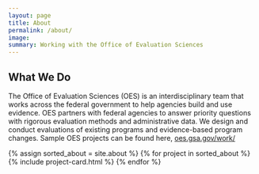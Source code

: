 ```yaml
---
layout: page
title: About
permalink: /about/
image:
summary: Working with the Office of Evaluation Sciences
---
```

<h2>What We Do</h2>
<p>The Office of Evaluation Sciences (OES) is an interdisciplinary team that works across the federal government to help agencies build and use evidence. OES partners with federal agencies to answer priority questions with rigorous evaluation methods and administrative data. We design and conduct evaluations of existing programs and evidence-based program changes. Sample OES projects can be found here, <a href="https://oes.gsa.gov/work/">oes.gsa.gov/work/</a></p>


<div class="margin-top-4">
  <div class="grid-row grid-gap">
    {% assign sorted_about = site.about %}
    {% for project in sorted_about %}
      {% include project-card.html %}
    {% endfor %}
  </div>
</div>

